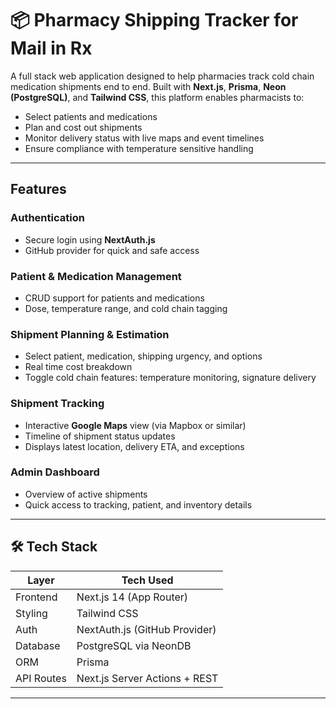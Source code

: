 # 📦 Pharmacy Shipping Tracker for Mail in Rx

A full stack web application designed to help pharmacies track cold chain medication shipments end to end. Built with **Next.js**, **Prisma**, **Neon (PostgreSQL)**, and **Tailwind CSS**, this platform enables pharmacists to:

- Select patients and medications
- Plan and cost out shipments
- Monitor delivery status with live maps and event timelines
- Ensure compliance with temperature sensitive handling

---

## Features

### Authentication
- Secure login using **NextAuth.js**
- GitHub provider for quick and safe access

### Patient & Medication Management
- CRUD support for patients and medications
- Dose, temperature range, and cold chain tagging

### Shipment Planning & Estimation
- Select patient, medication, shipping urgency, and options
- Real time cost breakdown
- Toggle cold chain features: temperature monitoring, signature delivery

### Shipment Tracking
- Interactive **Google Maps** view (via Mapbox or similar)
- Timeline of shipment status updates
- Displays latest location, delivery ETA, and exceptions

### Admin Dashboard
- Overview of active shipments
- Quick access to tracking, patient, and inventory details

---

## 🛠️ Tech Stack

| Layer       | Tech Used                        |
|-------------|----------------------------------|
| Frontend    | Next.js 14 (App Router)          |
| Styling     | Tailwind CSS                     |
| Auth        | NextAuth.js (GitHub Provider)    |
| Database    | PostgreSQL via NeonDB            |
| ORM         | Prisma                           |
| API Routes  | Next.js Server Actions + REST    |

---
